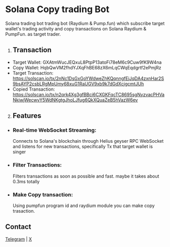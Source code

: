 # **Solana Copy trading Bot**

Solana trading bot trading bot (Raydium & Pump.fun) which subscribe target wallet's trading activity and copy transactions on Solana Raydium & PumpFun. as target trader.

1. ## Transaction
- Target Wallet: GXAtmWucJEQxuL8PtpP13atoFi78eM6c9Cuw9fK9W4na
- Copy Wallet: HqbQwVM2fhdYJXqFhBE68zX6mLqCWqEqdgrtf2ePmjRz
- Target Transaction: https://solscan.io/tx/2nNc1DsGxGoYWdweZhKQqnngfEjJqDA4zxnHar2S9bsAYP2csbLRgMpUmy68xuG1RaUGV9xb9k7dGdXcjgcmtJUh
- Copied Transaction: https://solscan.io/tx/n2qrk4Xg3gfBBci6CXGKFqcTC8695sgNyzvacPHVaNkiwjWecwvY5WdNKgtgJhoLJfug6QkXQuaZeB5hVazW6ev

2. ## **Features**

- ### Real-time WebSocket Streaming:

  Connects to Solana's blockchain through Helius geyser RPC WebSocket and listens for new transactions, specifically Tx that target wallet is singer
- ### Filter Transactions:

  Filters transactions as soon as possible and fast.
  maybe it takes about 0.3ms totally

- ### Make Copy transaction:

  Using pumpfun program id and raydium module you can make copy trasaction.


## Contact

[Telegram](https://t.me/m4rcu5sol) | [X](https://x.com/m4rcu5sol)
